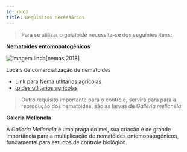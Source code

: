 ```yaml
---
id: doc3
title: Requisitos necessários
---
```



<!-- Check the [documentation](https://docusaurus.io) for how to use Docusaurus. -->

> Para se utilizar o guiatoide necessita-se dos seguintes itens:

**Nematoides entomopatogênicos**

<div class="oi">

![Imagem linda](https://images.pexels.com/photos/132037/pexels-photo-132037.jpeg?auto=compress&cs=tinysrgb&h=350)[nemas,2018]

</div>

Locais de comercialização de nematoides

* Link para [Nema utlitarios agrícolas](https://www.google.com "clicle")
* [toides utlitarios agrícolas](https://www.google.com "clicle")

> Outro requisito importante para o controle, servirá para para a reprodução dos nematoides, são as larvas de *Galleria mellonela*

**Galeria Mellonela**

A *Galleria Mellonela* é uma praga do mel, sua criação é de grande importância para a multiplicação de nematóides entomopatogênicos, fundamental para estudos de controle biológico.






